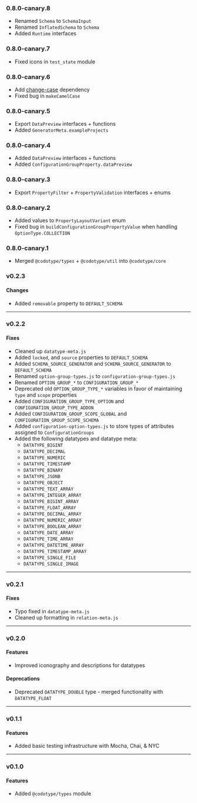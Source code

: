### 0.8.0-canary.8

-   Renamed `Schema` to `SchemaInput`
-   Renamed `InflatedSchema` to `Schema`
-   Added `Runtime` interfaces

### 0.8.0-canary.7

-   Fixed icons in `test_state` module

### 0.8.0-canary.6

-   Add [change-case](https://www.npmjs.com/package/change-case) dependency
-   Fixed bug in `makeCamelCase`

### 0.8.0-canary.5

-   Export `DataPreview` interfaces + functions
-   Added `GeneratorMeta.exampleProjects`

### 0.8.0-canary.4

-   Added `DataPreview` interfaces + functions
-   Added `ConfigurationGroupProperty.dataPreview`

### 0.8.0-canary.3

-   Export `PropertyFilter` + `PropertyValidation` interfaces + enums

### 0.8.0-canary.2

-   Added values to `PropertyLayoutVariant` enum
-   Fixed bug in `buildConfigurationGroupPropertyValue` when handling `OptionType.COLLECTION`

### 0.8.0-canary.1

-   Merged `@codotype/types` + `@codotype/util` into `@codotype/core`

### v0.2.3

#### Changes

-   Added `removable` property to `DEFAULT_SCHEMA`

---

### v0.2.2

#### Fixes

-   Cleaned up `datatype-meta.js`
-   Added `locked`, and `source` properties to `DEFAULT_SCHEMA`
-   Added `SCHEMA_SOURCE_GENERATOR` and `SCHEMA_SOURCE_GENERATOR` to `DEFAULT_SCHEMA`
-   Renamed `option-group-types.js` to `configuration-group-types.js`
-   Renamed `OPTION_GROUP_*` to `CONFIGURATION_GROUP_*`
-   Deprecated old `OPTION_GROUP_TYPE_*` variables in favor of maintaining `type` and `scope` properties
-   Added `CONFIGURATION_GROUP_TYPE_OPTION` and `CONFIGURATION_GROUP_TYPE_ADDON`
-   Added `CONFIGURATION_GROUP_SCOPE_GLOBAL` and `CONFIGURATION_GROUP_SCOPE_SCHEMA`
-   Added `configuration-option-types.js` to store types of attributes assigned to `ConfigurationGroups`
-   Added the following datatypes and datatype meta:
    -   `DATATYPE_BIGINT`
    -   `DATATYPE_DECIMAL`
    -   `DATATYPE_NUMERIC`
    -   `DATATYPE_TIMESTAMP`
    -   `DATATYPE_BINARY`
    -   `DATATYPE_JSONB`
    -   `DATATYPE_OBJECT`
    -   `DATATYPE_TEXT_ARRAY`
    -   `DATATYPE_INTEGER_ARRAY`
    -   `DATATYPE_BIGINT_ARRAY`
    -   `DATATYPE_FLOAT_ARRAY`
    -   `DATATYPE_DECIMAL_ARRAY`
    -   `DATATYPE_NUMERIC_ARRAY`
    -   `DATATYPE_BOOLEAN_ARRAY`
    -   `DATATYPE_DATE_ARRAY`
    -   `DATATYPE_TIME_ARRAY`
    -   `DATATYPE_DATETIME_ARRAY`
    -   `DATATYPE_TIMESTAMP_ARRAY`
    -   `DATATYPE_SINGLE_FILE`
    -   `DATATYPE_SINGLE_IMAGE`

---

### v0.2.1

#### Fixes

-   Typo fixed in `datatype-meta.js`
-   Cleaned up formatting in `relation-meta.js`

---

### v0.2.0

#### Features

-   Improved iconography and descriptions for datatypes

#### Deprecations

-   Deprecated `DATATYPE_DOUBLE` type - merged functionality with `DATATYPE_FLOAT`

---

### v0.1.1

#### Features

-   Added basic testing infrastructure with Mocha, Chai, & NYC

---

### v0.1.0

#### Features

-   Added `@codotype/types` module
